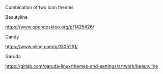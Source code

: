 Combination of two icon themes


Beautyline 

https://www.opendesktop.org/p/1425426/


Candy

https://www.pling.com/p/1305251/


Garuda

https://gitlab.com/garuda-linux/themes-and-settings/artwork/beautyline